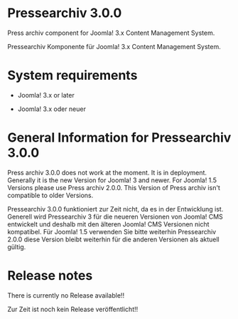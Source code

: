 Pressearchiv 3.0.0
==================

Press archiv component for Joomla! 3.x Content Management System.

Pressearchiv Komponente für Joomla! 3.x Content Management System.

System requirements
===================

- Joomla! 3.x or later

- Joomla! 3.x oder neuer

General Information for Pressearchiv 3.0.0
==========================================

Press archiv 3.0.0 does not work at the moment. It is in deployment. Generally
it is the new Version for Joomla! 3 and newer. For Joomla! 1.5 Versions
please use Press archiv 2.0.0. This Version of Press archiv isn't compatible to older
Versions.

Pressearchiv 3.0.0 funktioniert zur Zeit nicht, da es in der Entwicklung ist. Generell
wird Pressearchiv 3 für die neueren Versionen von Joomla! CMS entwickelt und deshalb
mit den älteren Joomla! CMS Versionen nicht kompatibel. Für Joomla! 1.5
verwenden Sie bitte weiterhin Pressearchiv 2.0.0 diese Version bleibt weiterhin für die
anderen Versionen als aktuell gültig. 

Release notes
=============

There is currently no Release available!!

Zur Zeit ist noch kein Release veröffentlicht!!

